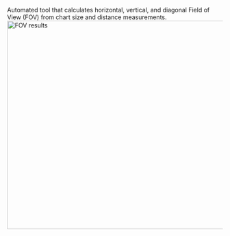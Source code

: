 Automated tool that calculates horizontal, vertical, and diagonal Field of View (FOV) from chart size and distance measurements.
<img width="1047" height="486" alt="FOV results" src="https://github.com/user-attachments/assets/c838609b-d73c-457c-9ddc-e39574636f42" />
